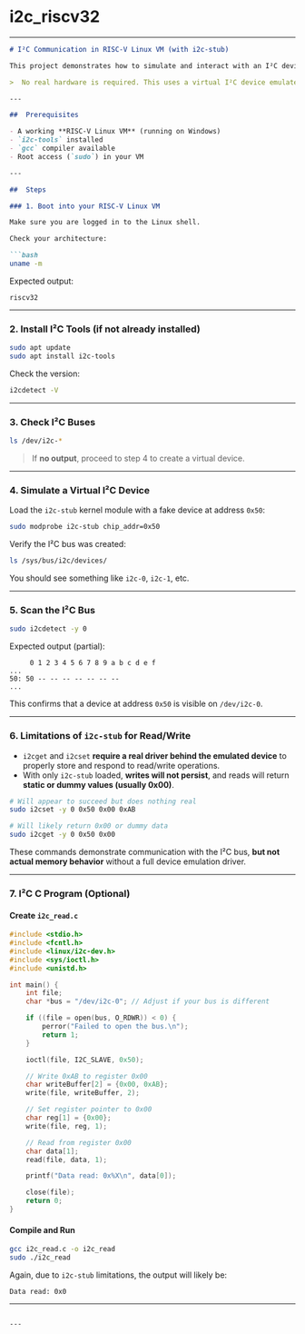 # i2c_riscv32


---

````markdown
# I²C Communication in RISC-V Linux VM (with i2c-stub)

This project demonstrates how to simulate and interact with an I²C device (at address `0x50`) in a **RISC-V 32-bit Linux VM on Windows**, using the `i2c-stub` kernel module and `i2c-tools`.

>  No real hardware is required. This uses a virtual I²C device emulated in software.

---

##  Prerequisites

- A working **RISC-V Linux VM** (running on Windows)
- `i2c-tools` installed
- `gcc` compiler available
- Root access (`sudo`) in your VM

---

##  Steps

### 1. Boot into your RISC-V Linux VM

Make sure you are logged in to the Linux shell.

Check your architecture:

```bash
uname -m
````

Expected output:

```
riscv32
```

---

### 2. Install I²C Tools (if not already installed)

```bash
sudo apt update
sudo apt install i2c-tools
```

Check the version:

```bash
i2cdetect -V
```

---

### 3. Check I²C Buses

```bash
ls /dev/i2c-*
```

> If **no output**, proceed to step 4 to create a virtual device.

---

### 4. Simulate a Virtual I²C Device

Load the `i2c-stub` kernel module with a fake device at address `0x50`:

```bash
sudo modprobe i2c-stub chip_addr=0x50
```

Verify the I²C bus was created:

```bash
ls /sys/bus/i2c/devices/
```

You should see something like `i2c-0`, `i2c-1`, etc.

---

### 5. Scan the I²C Bus

```bash
sudo i2cdetect -y 0
```

Expected output (partial):

```
     0 1 2 3 4 5 6 7 8 9 a b c d e f
...
50: 50 -- -- -- -- -- -- -- 
...
```

This confirms that a device at address `0x50` is visible on `/dev/i2c-0`.

---

### 6. Limitations of `i2c-stub` for Read/Write

* `i2cget` and `i2cset` **require a real driver behind the emulated device** to properly store and respond to read/write operations.
* With only `i2c-stub` loaded, **writes will not persist**, and reads will return **static or dummy values (usually 0x00)**.

```bash
# Will appear to succeed but does nothing real
sudo i2cset -y 0 0x50 0x00 0xAB

# Will likely return 0x00 or dummy data
sudo i2cget -y 0 0x50 0x00
```

These commands demonstrate communication with the I²C bus, **but not actual memory behavior** without a full device emulation driver.

---

### 7. I²C C Program (Optional)

#### Create `i2c_read.c`

```c
#include <stdio.h>
#include <fcntl.h>
#include <linux/i2c-dev.h>
#include <sys/ioctl.h>
#include <unistd.h>

int main() {
    int file;
    char *bus = "/dev/i2c-0"; // Adjust if your bus is different

    if ((file = open(bus, O_RDWR)) < 0) {
        perror("Failed to open the bus.\n");
        return 1;
    }

    ioctl(file, I2C_SLAVE, 0x50);

    // Write 0xAB to register 0x00
    char writeBuffer[2] = {0x00, 0xAB};
    write(file, writeBuffer, 2);

    // Set register pointer to 0x00
    char reg[1] = {0x00};
    write(file, reg, 1);

    // Read from register 0x00
    char data[1];
    read(file, data, 1);

    printf("Data read: 0x%X\n", data[0]);

    close(file);
    return 0;
}
```

#### Compile and Run

```bash
gcc i2c_read.c -o i2c_read
sudo ./i2c_read
```

Again, due to `i2c-stub` limitations, the output will likely be:

```
Data read: 0x0
```
---


```

---


```
